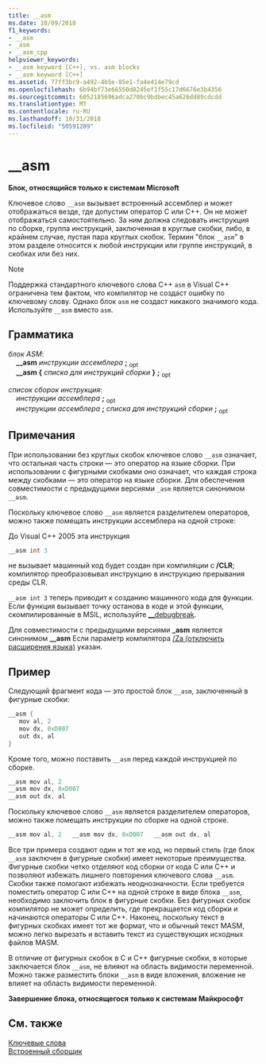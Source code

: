 ```yaml
---
title: __asm
ms.date: 10/09/2018
f1_keywords:
- __asm
- _asm
- __asm_cpp
helpviewer_keywords:
- __asm keyword [C++], vs. asm blocks
- __asm keyword [C++]
ms.assetid: 77ff3bc9-a492-4b5e-85e1-fa4e414e79cd
ms.openlocfilehash: 6b94bf73e66550d0245ef1f55c17d6676e3b4356
ms.sourcegitcommit: 6052185696adca270bc9bdbec45a626dd89cdcdd
ms.translationtype: MT
ms.contentlocale: ru-RU
ms.lasthandoff: 10/31/2018
ms.locfileid: "50591289"
---
```

# <a name="asm"></a>__asm

**Блок, относящийся только к системам Microsoft**

Ключевое слово `__asm` вызывает встроенный ассемблер и может отображаться везде, где допустим оператор С или С++. Он не может отображаться самостоятельно. За ним должна следовать инструкция по сборке, группа инструкций, заключенная в круглые скобки, либо, в крайнем случае, пустая пара круглых скобок. Термин "блок `__asm`" в этом разделе относится к любой инструкции или группе инструкций, в скобках или без них.

> [!NOTE]
> Поддержка стандартного ключевого слова C++ `asm` в Visual C++ ограничена тем фактом, что компилятор не создаст ошибку по ключевому слову. Однако блок `asm` не создаст никакого значимого кода. Используйте `__asm` вместо `asm`.

## <a name="grammar"></a>Грамматика

*блок ASM*:<br/>
&nbsp;&nbsp;&nbsp;&nbsp;**__asm** *инструкции ассемблера* **;** <sub>opt</sub><br/>
&nbsp;&nbsp;&nbsp;&nbsp;**__asm {** *списка для инструкций сборки* **}** **;** <sub>opt</sub>

*список сборок инструкция*:<br/>
&nbsp;&nbsp;&nbsp;&nbsp;*инструкции ассемблера* **;** <sub>opt</sub><br/>
&nbsp;&nbsp;&nbsp;&nbsp;*инструкции ассемблера* **;** *списка для инструкций сборки* **;** <sub>opt</sub>

## <a name="remarks"></a>Примечания

При использовании без круглых скобок ключевое слово `__asm` означает, что остальная часть строки — это оператор на языке сборки. При использовании с фигурными скобками оно означает, что каждая строка между скобками — это оператор на языке сборки. Для обеспечения совместимости с предыдущими версиями `_asm` является синонимом `__asm`.

Поскольку ключевое слово `__asm` является разделителем операторов, можно также помещать инструкции ассемблера на одной строке:

До Visual C++ 2005 эта инструкция

```cpp
__asm int 3
```

не вызывает машинный код будет создан при компиляции с **/CLR**; компилятор преобразовывал инструкцию в инструкцию прерывания среды CLR.

`__asm int 3` теперь приводит к созданию машинного кода для функции. Если функция вызывает точку останова в коде и этой функции, скомпилированные в MSIL, используйте [__debugbreak](../../intrinsics/debugbreak.md).

Для совместимости с предыдущими версиями **_asm** является синонимом **__asm** Если параметр компилятора [/Za \(отключить расширения языка)](../../build/reference/za-ze-disable-language-extensions.md) указан.

## <a name="example"></a>Пример

Следующий фрагмент кода — это простой блок `__asm`, заключенный в фигурные скобки:

```cpp
__asm {
   mov al, 2
   mov dx, 0xD007
   out dx, al
}
```

Кроме того, можно поставить `__asm` перед каждой инструкцией по сборке.

```cpp
__asm mov al, 2
__asm mov dx, 0xD007
__asm out dx, al
```

Поскольку ключевое слово `__asm` является разделителем операторов, можно также помещать инструкции по сборке на одной строке.

```cpp
__asm mov al, 2   __asm mov dx, 0xD007   __asm out dx, al
```

Все три примера создают один и тот же код, но первый стиль (где блок `__asm` заключен в фигурные скобки) имеет некоторые преимущества. Фигурные скобки четко отделяют код сборки от кода С или С++ и позволяют избежать лишнего повторения ключевого слова `__asm`. Скобки также помогают избежать неоднозначности. Если требуется поместить оператор C или C++ на одной строке в виде блока `__asm`, необходимо заключить блок в фигурные скобки. Без фигурных скобок компилятор не может определить, где прекращается код сборки и начинаются операторы C или C++. Наконец, поскольку текст в фигурных скобках имеет тот же формат, что и обычный текст MASM, можно легко вырезать и вставить текст из существующих исходных файлов MASM.

В отличие от фигурных скобок в C и C++ фигурные скобки, в которые заключается блок `__asm`, не влияют на область видимости переменной. Можно также разместить блоки `__asm` в виде вложения, вложение не влияет на область видимости переменной.

**Завершение блока, относящегося только к системам Майкрософт**

## <a name="see-also"></a>См. также

[Ключевые слова](../../cpp/keywords-cpp.md)<br/>
[Встроенный сборщик](../../assembler/inline/inline-assembler.md)<br/>